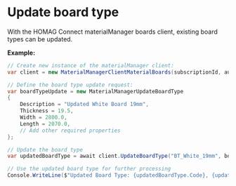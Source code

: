 <h1 id="UpdateBoardType">Update board type</h1>

With the HOMAG Connect materialManager boards client, existing board types can be updated. 

<strong>Example:</strong>

```csharp
// Create new instance of the materialManager client:
var client = new MaterialManagerClientMaterialBoards(subscriptionId, authorizationKey);

// Define the board type update request:
var boardTypeUpdate = new MaterialManagerUpdateBoardType
{
    Description = "Updated White Board 19mm",
    Thickness = 19.5,
    Width = 2800.0,
    Length = 2070.0,
    // Add other required properties
};

// Update the board type
var updatedBoardType = await client.UpdateBoardType("BT_White_19mm", boardTypeUpdate);

// Use the updated board type for further processing
Console.WriteLine($"Updated Board Type: {updatedBoardType.Code}, {updatedBoardType.Description}"); 
```

